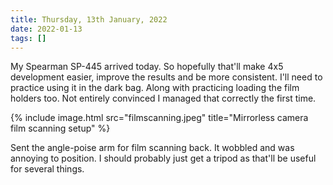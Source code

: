 ```yaml
---
title: Thursday, 13th January, 2022
date: 2022-01-13
tags: []
---
```


My Spearman SP-445 arrived today. So hopefully that'll make 4x5 development easier, improve the results and be more consistent. I'll need to practice using it in the dark bag. Along with practicing loading the film holders too. Not entirely convinced I managed that correctly the first time.

{% include image.html src="filmscanning.jpeg" title="Mirrorless camera film scanning setup" %}


Sent the angle-poise arm for film scanning back. It wobbled and was annoying to position. I should probably just get a tripod as that'll be useful for several things.


